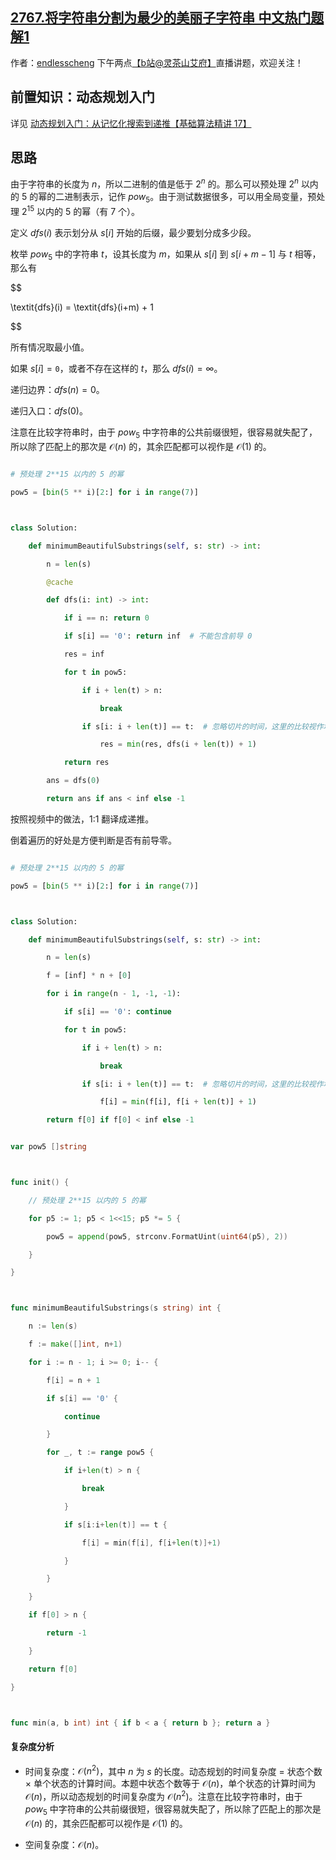 ## [2767.将字符串分割为最少的美丽子字符串 中文热门题解1](https://leetcode.cn/problems/partition-string-into-minimum-beautiful-substrings/solutions/100000/on2-ji-yi-hua-sou-suo-dao-di-tui-by-endl-99lb)

作者：[endlesscheng](https://leetcode.cn/u/endlesscheng)
下午两点[【b站@灵茶山艾府】](https://space.bilibili.com/206214)直播讲题，欢迎关注！

## 前置知识：动态规划入门

详见 [动态规划入门：从记忆化搜索到递推【基础算法精讲 17】](https://www.bilibili.com/video/BV1Xj411K7oF/)

## 思路

由于字符串的长度为 $n$，所以二进制的值是低于 $2^n$ 的。那么可以预处理 $2^n$ 以内的 $5$ 的幂的二进制表示，记作 $\textit{pow}_5$。由于测试数据很多，可以用全局变量，预处理 $2^{15}$ 以内的 $5$ 的幂（有 $7$ 个）。

定义 $\textit{dfs}(i)$ 表示划分从 $s[i]$ 开始的后缀，最少要划分成多少段。

枚举 $\textit{pow}_5$ 中的字符串 $t$，设其长度为 $m$，如果从 $s[i]$ 到 $s[i+m-1]$ 与 $t$ 相等，那么有

$$
\textit{dfs}(i) = \textit{dfs}(i+m) + 1
$$

所有情况取最小值。

如果 $s[i]=\texttt{0}$，或者不存在这样的 $t$，那么 $\textit{dfs}(i)=\infty$。

递归边界：$\textit{dfs}(n)=0$。

递归入口：$\textit{dfs}(0)$。

注意在比较字符串时，由于 $\textit{pow}_5$ 中字符串的公共前缀很短，很容易就失配了，所以除了匹配上的那次是 $\mathcal{O}(n)$ 的，其余匹配都可以视作是 $\mathcal{O}(1)$ 的。

```py [sol-Python3]
# 预处理 2**15 以内的 5 的幂
pow5 = [bin(5 ** i)[2:] for i in range(7)]

class Solution:
    def minimumBeautifulSubstrings(self, s: str) -> int:
        n = len(s)
        @cache
        def dfs(i: int) -> int:
            if i == n: return 0
            if s[i] == '0': return inf  # 不能包含前导 0
            res = inf
            for t in pow5:
                if i + len(t) > n:
                    break
                if s[i: i + len(t)] == t:  # 忽略切片的时间，这里的比较视作均摊 O(1)
                    res = min(res, dfs(i + len(t)) + 1)
            return res
        ans = dfs(0)
        return ans if ans < inf else -1
```

按照视频中的做法，1:1 翻译成递推。

倒着遍历的好处是方便判断是否有前导零。

```py [sol-Python3]
# 预处理 2**15 以内的 5 的幂
pow5 = [bin(5 ** i)[2:] for i in range(7)]

class Solution:
    def minimumBeautifulSubstrings(self, s: str) -> int:
        n = len(s)
        f = [inf] * n + [0]
        for i in range(n - 1, -1, -1):
            if s[i] == '0': continue
            for t in pow5:
                if i + len(t) > n:
                    break
                if s[i: i + len(t)] == t:  # 忽略切片的时间，这里的比较视作均摊 O(1)
                    f[i] = min(f[i], f[i + len(t)] + 1)
        return f[0] if f[0] < inf else -1
```

```go [sol-Go]
var pow5 []string

func init() {
	// 预处理 2**15 以内的 5 的幂
	for p5 := 1; p5 < 1<<15; p5 *= 5 {
		pow5 = append(pow5, strconv.FormatUint(uint64(p5), 2))
	}
}

func minimumBeautifulSubstrings(s string) int {
	n := len(s)
	f := make([]int, n+1)
	for i := n - 1; i >= 0; i-- {
		f[i] = n + 1
		if s[i] == '0' {
			continue
		}
		for _, t := range pow5 {
			if i+len(t) > n {
				break
			}
			if s[i:i+len(t)] == t {
				f[i] = min(f[i], f[i+len(t)]+1)
			}
		}
	}
	if f[0] > n {
		return -1
	}
	return f[0]
}

func min(a, b int) int { if b < a { return b }; return a }
```

#### 复杂度分析

- 时间复杂度：$\mathcal{O}(n^2)$，其中 $n$ 为 $s$ 的长度。动态规划的时间复杂度 $=$ 状态个数 $\times$ 单个状态的计算时间。本题中状态个数等于 $\mathcal{O}(n)$，单个状态的计算时间为 $\mathcal{O}(n)$，所以动态规划的时间复杂度为 $\mathcal{O}(n^2)$。注意在比较字符串时，由于 $\textit{pow}_5$ 中字符串的公共前缀很短，很容易就失配了，所以除了匹配上的那次是 $\mathcal{O}(n)$ 的，其余匹配都可以视作是 $\mathcal{O}(1)$ 的。
- 空间复杂度：$\mathcal{O}(n)$。
